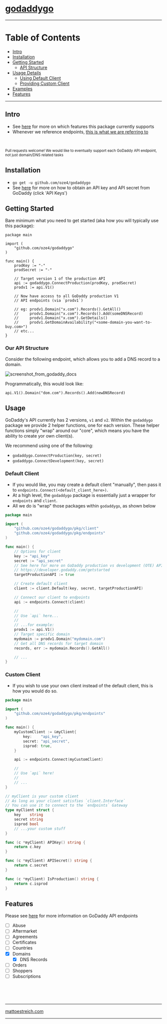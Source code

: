 # [godaddygo](https://oze4.github.io/godaddygo/)

---

# Table of Contents

- [Intro](#intro)
- [Installation](#installation)
- [Getting Started](#getting-started)
  - [API Structure](#our-api-structure)
- [Usage Details](#usage)
  - [Using Default Client](#default-client)
  - [Providing Custom Client](#custom-client)
- [Examples](https://github.com/oze4/godaddygo/tree/master/examples)
- [Features](#features)

---

## Intro

 - See [here](#features) for more on which features this package currently supports
 - Whenever we reference endpoints, [this is what we are referring to](https://developer.godaddy.com/doc)

<br /> 

<small>Pull requests welcome! We would like to eventually support each GoDaddy API endpoint, not just domain/DNS related tasks</small>

## Installation

 - `go get -u github.com/oze4/godaddygo`
 - See [here](https://developer.godaddy.com/) for more on how to obtain an API key and API secret from GoDaddy (click 'API Keys')

## Getting Started

Bare minimum what you need to get started (aka how you will typically use this package):

```golang
package main

import (
	"github.com/oze4/godaddygo"
)

func main() {
	prodKey := "-"
	prodSecret := "-"

	// Target version 1 of the production API
	api := godaddygo.ConnectProduction(prodKey, prodSecret)
	prodv1 := api.V1()

	// Now have access to all GoDaddy production V1
	// API endpoints (via `prodv1`)

	// eg: prodv1.Domain("x.com").Records().GetAll()
	//     prodv1.Domain("x.com").Records().Add(someDNSRecord)
	//     prodv1.Domain("x.com").GetDetails()
	//     prodv1.GetDomainAvailability("<some-domain-you-want-to-buy.com>")
	// etc...
}
```

### Our API Structure

Consider the following endpoint, which allows you to add a DNS record to a domain.

![screenshot_from_godaddy_docs](https://i.imgur.com/tN2IveY.png)

Programmatically, this would look like:

```golang
api.V1().Domain("dom.com").Records().Add(newDNSRecord)
```

## Usage 

GoDaddy's API currently has 2 versions, `v1` and `v2`. Within the `godaddygo` package we provide 2 helper functions, one for each version. These helper functions  simply "wrap" around our "core", which means you have the ability to create yor own client(s).

We recommend using one of the following:

 - `godaddygo.ConnectProduction(key, secret)`
 - `godaddygo.ConnectDevelopment(key, secret)`

### Default Client

 - If you would like, you may create a default client "manually", then pass it to `endpoints.Connect(<default_client_here>)`. 
 - At a high level, the `godaddygo` package is essentially just a wrapper for `endpoints` and `client`. 
 - All we do is "wrap" those packages within `godaddygo`, as shown below

```go
package main

import (
	"github.com/oze4/godaddygo/pkg/client"
	"github.com/oze4/godaddygo/pkg/endpoints"
)

func main() {
	// Options for client
	key := "api_key"
	secret := "api_secret"
	// See here for more on GoDaddy production vs development (OTE) API's
	// https://developer.godaddy.com/getstarted
	targetProductionAPI := true

	// Create default client
	client := client.Default(key, secret, targetProductionAPI)

	// Connect our client to endpoints
	api := endpoints.Connect(client)

	//
	// Use `api` here...
	//
	// ...for example:
	prodv1 := api.V1()
	// Target specific domain
	mydomain := prodv1.Domain("mydomain.com")
	// Get all DNS records for target domain
	records, err := mydomain.Records().GetAll()

	// ...
}
```

### Custom Client

 - If you wish to use your own client instead of the default client, this is how you would do so.

```go
package main

import (
	"github.com/oze4/godaddygo/pkg/endpoints"
)

func main() {
	myCustomClient := &myClient{
		key:    "api_key",
		secret: "api_secret",
		isprod: true,
	}

	api := endpoints.Connect(myCustomClient)

	//
	// Use `api` here!
	//
	// ...
}

// myClient is your custom client
// As long as your client satisfies `client.Interface`
// You can use it to connect to the `endpoints` Gateway
type myClient struct {
	key    string
	secret string
	isprod bool
	// ...your custom stuff
}

func (c *myClient) APIKey() string {
	return c.key
}

func (c *myClient) APISecret() string {
	return c.secret
}

func (c *myClient) IsProduction() string {
	return c.isprod
}

```

## Features

Please see [here](https://developer.godaddy.com/doc) for more information on GoDaddy API endpoints

- [ ] Abuse
- [ ] Aftermarket
- [ ] Agreements
- [ ] Certificates
- [ ] Countries
- [x] Domains
  - [x] DNS Records
- [ ] Orders
- [ ] Shoppers
- [ ] Subscriptions

<br />
<br />
<br />

---

[mattoestreich.com](https://mattoestreich.com)

---
